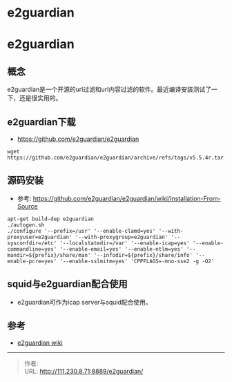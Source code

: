 # e2guardian


<!--more-->
# e2guardian
## 概念
e2guardian是一个开源的url过滤和url内容过滤的软件。最近编译安装测试了一下，还是很实用的。

## e2guardian下载
- https://github.com/e2guardian/e2guardian
```
wget https://github.com/e2guardian/e2guardian/archive/refs/tags/v5.5.4r.tar.gz
```

## 源码安装
- 参考: https://github.com/e2guardian/e2guardian/wiki/Installation-From-Source
```
apt-get build-dep e2guardian
./autogen.sh
./configure '--prefix=/usr' '--enable-clamd=yes' '--with-proxyuser=e2guardian' '--with-proxygroup=e2guardian' '--sysconfdir=/etc' '--localstatedir=/var' '--enable-icap=yes' '--enable-commandline=yes' '--enable-email=yes' '--enable-ntlm=yes' '--mandir=${prefix}/share/man' '--infodir=${prefix}/share/info' '--enable-pcre=yes' '--enable-sslmitm=yes' 'CPPFLAGS=-mno-sse2 -g -O2'
```

## squid与e2guardian配合使用
- e2guardian可作为icap server与squid配合使用。


## 参考
- [e2guardian wiki](https://github.com/e2guardian/e2guardian/wiki)


---

> 作者:   
> URL: http://111.230.8.71:8889/e2guardian/  

